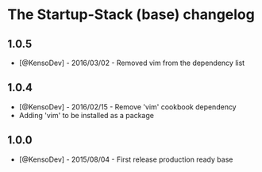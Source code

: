 # The Startup-Stack (base) changelog

## 1.0.5

* [@KensoDev] - 2016/03/02 - Removed vim from the dependency list

## 1.0.4

* [@KensoDev] - 2016/02/15 - Remove 'vim' cookbook dependency
* Adding 'vim' to be installed as a package

## 1.0.0

* [@KensoDev] - 2015/08/04 - First release production ready base
